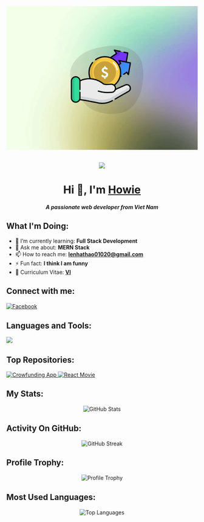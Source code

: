 <p align="center">
    <img
        align="center"
        src="./asset/ezgif-4-deae21358d.gif"
    />
</p>

<p align="center">
<br/>
    <img
        align="center"
        src="https://readme-typing-svg.demolab.com?font=Fira+Code&pause=1000&color=42F3F7FF&width=435&lines=1+%2B+years+of+coding+experience;Code+is+my+life&center=true&width=700&height=45&vCenter=true&pause=1000&size=25"
    />
</p>

<h1 align="center">Hi 👋, I'm <a href="https://github.com/HowToRiseUp">Howie</a></h1>
<h5 align="center">A passionate web developer from Viet Nam</h5>

## What I'm Doing:

- 🌱 I’m currently learning: **Full Stack Development**
- 💬 Ask me about: **MERN Stack**
- 📫 How to reach me: **lenhathao01020@gmail.com**
- ⚡ Fun fact: **I think I am funny**
- 📄 Curriculum Vitae: **<a href="https://drive.google.com/file/d/1Z_OT_aY9h1cIIxvqSz57_KPIHiF34XeG/view" target="blank">VI</a>**

## Connect with me:

<p align="left">
    <a href="https://www.facebook.com/shiba.hao.3/" target="blank">
        <img align="center" src="https://raw.githubusercontent.com/rahuldkjain/github-profile-readme-generator/master/src/images/icons/Social/facebook.svg" alt="Facebook" height="30" width="40"/>
    </a>
    
</p>

## Languages and Tools:

<p align="left">
    <img src="https://skillicons.dev/icons?i=nodejs,mongodb,express,react,ts,js,tailwind,bootstrap,python,vite,postman,docker,figma,git,github,html,css" />
</p>

## Top Repositories:

<p align="left">
    <a href="https://github.com/HowToRiseUp/Crowfunding-App">
        <img width="278" src="https://denvercoder1-github-readme-stats.vercel.app/api/pin/?username=HowToRiseUp&repo=Crowfunding-App&theme=react&bg_color=1F222E&title_color=42F3F7FF&hide_border=true&icon_color=F8D866&show_icons=false" alt="Crowfunding App" />
    </a>
    <a href="https://github.com/HowToRiseUp/React-Movie">
        <img width="278" src="https://denvercoder1-github-readme-stats.vercel.app/api/pin/?username=HowToRiseUp&repo=React-Movie&theme=react&bg_color=1F222E&title_color=42F3F7FF&hide_border=true&icon_color=F8D866&show_icons=false" alt="React Movie" />
    </a>
</p>

## My Stats:

<p align="center">
    <img align="center" src="https://github-readme-stats.vercel.app/api?username=HowToRiseUp&show_icons=true&locale=en&theme=tokyonight&hide_border=true" alt="GitHub Stats" />
</p>

## Activity On GitHub:

<p align="center">
    <img align="center" src="https://github-readme-streak-stats.herokuapp.com/?user=HowToRiseUp&theme=tokyonight&hide_border=true" alt="GitHub Streak" />
</p>

## Profile Trophy:

<p align="center">
    <img align="center" src="https://github-profile-trophy.vercel.app/?username=HowToRiseUp&theme=tokyonight&no-frame=true&row=1&column=2&rank=-?" alt="Profile Trophy" />
</p>

## Most Used Languages:

<p align="center">
    <img align="center" src="https://github-readme-stats.vercel.app/api/top-langs?username=HowToRiseUp&show_icons=true&locale=en&layout=compact&theme=tokyonight&hide_border=true" alt="Top Languages" />
</p>
